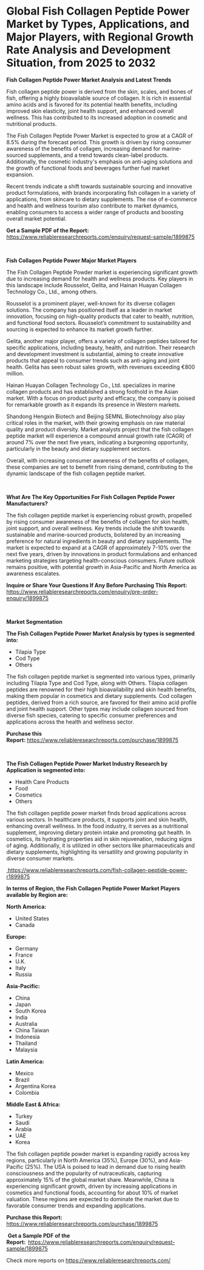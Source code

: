 <p><h1>Global Fish Collagen Peptide Power Market by Types, Applications, and Major Players, with Regional Growth Rate Analysis and Development Situation, from 2025 to 2032</h1></p><p><strong>Fish Collagen Peptide Power Market Analysis and Latest Trends</strong></p>
<p><p>Fish collagen peptide power is derived from the skin, scales, and bones of fish, offering a highly bioavailable source of collagen. It is rich in essential amino acids and is favored for its potential health benefits, including improved skin elasticity, joint health support, and enhanced overall wellness. This has contributed to its increased adoption in cosmetic and nutritional products.</p><p>The Fish Collagen Peptide Power Market is expected to grow at a CAGR of 8.5% during the forecast period. This growth is driven by rising consumer awareness of the benefits of collagen, increasing demand for marine-sourced supplements, and a trend towards clean-label products. Additionally, the cosmetic industry's emphasis on anti-aging solutions and the growth of functional foods and beverages further fuel market expansion. </p><p>Recent trends indicate a shift towards sustainable sourcing and innovative product formulations, with brands incorporating fish collagen in a variety of applications, from skincare to dietary supplements. The rise of e-commerce and health and wellness tourism also contribute to market dynamics, enabling consumers to access a wider range of products and boosting overall market potential.</p></p>
<p><strong>Get a Sample PDF of the Report:&nbsp;</strong> <a href="https://www.reliableresearchreports.com/enquiry/request-sample/1899875?utm_campaign=2104&utm_medium=2&utm_source=Github&utm_content=ia&utm_term=15022025&utm_id=fish-collagen-peptide-power">https://www.reliableresearchreports.com/enquiry/request-sample/1899875</a></p>
<p>&nbsp;</p>
<p><strong>Fish Collagen Peptide Power Major Market Players</strong></p>
<p><p>The Fish Collagen Peptide Powder market is experiencing significant growth due to increasing demand for health and wellness products. Key players in this landscape include Rousselot, Gelita, and Hainan Huayan Collagen Technology Co., Ltd., among others.</p><p>Rousselot is a prominent player, well-known for its diverse collagen solutions. The company has positioned itself as a leader in market innovation, focusing on high-quality products that cater to health, nutrition, and functional food sectors. Rousselot’s commitment to sustainability and sourcing is expected to enhance its market growth further.</p><p>Gelita, another major player, offers a variety of collagen peptides tailored for specific applications, including beauty, health, and nutrition. Their research and development investment is substantial, aiming to create innovative products that appeal to consumer trends such as anti-aging and joint health. Gelita has seen robust sales growth, with revenues exceeding €800 million.</p><p>Hainan Huayan Collagen Technology Co., Ltd. specializes in marine collagen products and has established a strong foothold in the Asian market. With a focus on product purity and efficacy, the company is poised for remarkable growth as it expands its presence in Western markets.</p><p>Shandong Hengxin Biotech and Beijing SEMNL Biotechnology also play critical roles in the market, with their growing emphasis on raw material quality and product diversity. Market analysts project that the fish collagen peptide market will experience a compound annual growth rate (CAGR) of around 7% over the next five years, indicating a burgeoning opportunity, particularly in the beauty and dietary supplement sectors.</p><p>Overall, with increasing consumer awareness of the benefits of collagen, these companies are set to benefit from rising demand, contributing to the dynamic landscape of the fish collagen peptide market.</p></p>
<p>&nbsp;</p>
<p><strong>What Are The Key Opportunities For Fish Collagen Peptide Power Manufacturers?</strong></p>
<p><p>The fish collagen peptide market is experiencing robust growth, propelled by rising consumer awareness of the benefits of collagen for skin health, joint support, and overall wellness. Key trends include the shift towards sustainable and marine-sourced products, bolstered by an increasing preference for natural ingredients in beauty and dietary supplements. The market is expected to expand at a CAGR of approximately 7-10% over the next five years, driven by innovations in product formulations and enhanced marketing strategies targeting health-conscious consumers. Future outlook remains positive, with potential growth in Asia-Pacific and North America as awareness escalates.</p></p>
<p><strong>Inquire or Share Your Questions If Any Before Purchasing This Report:</strong> <a href="https://www.reliableresearchreports.com/enquiry/pre-order-enquiry/1899875?utm_campaign=2104&utm_medium=2&utm_source=Github&utm_content=ia&utm_term=15022025&utm_id=fish-collagen-peptide-power">https://www.reliableresearchreports.com/enquiry/pre-order-enquiry/1899875</a></p>
<p>&nbsp;</p>
<p><strong>Market Segmentation</strong></p>
<p><strong>The Fish Collagen Peptide Power Market Analysis by types is segmented into:</strong></p>
<p><ul><li>Tilapia Type</li><li>Cod Type</li><li>Others</li></ul></p>
<p><p>The fish collagen peptide market is segmented into various types, primarily including Tilapia Type and Cod Type, along with Others. Tilapia collagen peptides are renowned for their high bioavailability and skin health benefits, making them popular in cosmetics and dietary supplements. Cod collagen peptides, derived from a rich source, are favored for their amino acid profile and joint health support. Other types may include collagen sourced from diverse fish species, catering to specific consumer preferences and applications across the health and wellness sector.</p></p>
<p><strong>Purchase this Report:&nbsp;</strong><a href="https://www.reliableresearchreports.com/purchase/1899875?utm_campaign=2104&utm_medium=2&utm_source=Github&utm_content=ia&utm_term=15022025&utm_id=fish-collagen-peptide-power">https://www.reliableresearchreports.com/purchase/1899875</a></p>
<p>&nbsp;</p>
<p><strong>The Fish Collagen Peptide Power Market Industry Research by Application is segmented into:</strong></p>
<p><ul><li>Health Care Products</li><li>Food</li><li>Cosmetics</li><li>Others</li></ul></p>
<p><p>The fish collagen peptide power market finds broad applications across various sectors. In healthcare products, it supports joint and skin health, enhancing overall wellness. In the food industry, it serves as a nutritional supplement, improving dietary protein intake and promoting gut health. In cosmetics, its hydrating properties aid in skin rejuvenation, reducing signs of aging. Additionally, it is utilized in other sectors like pharmaceuticals and dietary supplements, highlighting its versatility and growing popularity in diverse consumer markets.</p></p>
<p><a href="https://www.reliableresearchreports.com/fish-collagen-peptide-power-r1899875?utm_campaign=2104&utm_medium=2&utm_source=Github&utm_content=ia&utm_term=15022025&utm_id=fish-collagen-peptide-power">&nbsp;https://www.reliableresearchreports.com/fish-collagen-peptide-power-r1899875</a></p>
<p><strong>In terms of Region, the Fish Collagen Peptide Power Market Players available by Region are:</strong></p>
<p>
    <p> <strong> North America: </strong>
        <ul>
            <li>United States</li>
            <li>Canada</li>
        </ul>
        </p> 
    <p> <strong> Europe: </strong>
        <ul>
            <li>Germany</li>
            <li>France</li>
            <li>U.K.</li>
            <li>Italy</li>
            <li>Russia</li>
        </ul>
        </p> 
    <p> <strong> Asia-Pacific: </strong>
        <ul>
            <li>China</li>
            <li>Japan</li>
            <li>South Korea</li>
            <li>India</li>
            <li>Australia</li>
            <li>China Taiwan</li>
            <li>Indonesia</li>
            <li>Thailand</li>
            <li>Malaysia</li>
        </ul>
        </p> 
    <p> <strong> Latin America: </strong>
        <ul>
            <li>Mexico</li>
            <li>Brazil</li>
            <li>Argentina Korea</li>
            <li>Colombia</li>
        </ul>
        </p> 
    <p> <strong> Middle East & Africa: </strong>
        <ul>
            <li>Turkey</li>
            <li>Saudi</li>
            <li>Arabia</li>
            <li>UAE</li>
            <li>Korea</li>
        </ul>
    </p>
    </p>
<p><p>The fish collagen peptide powder market is expanding rapidly across key regions, particularly in North America (35%), Europe (30%), and Asia-Pacific (25%). The USA is poised to lead in demand due to rising health consciousness and the popularity of nutraceuticals, capturing approximately 15% of the global market share. Meanwhile, China is experiencing significant growth, driven by increasing applications in cosmetics and functional foods, accounting for about 10% of market valuation. These regions are expected to dominate the market due to favorable consumer trends and expanding applications.</p></p>
<p><strong>Purchase this Report: </strong><a href="https://www.reliableresearchreports.com/purchase/1899875?utm_campaign=2104&utm_medium=2&utm_source=Github&utm_content=ia&utm_term=15022025&utm_id=fish-collagen-peptide-power">https://www.reliableresearchreports.com/purchase/1899875</a></p>
<p>&nbsp;<strong>Get a Sample PDF of the Report:&nbsp;&nbsp;</strong><a href="https://www.reliableresearchreports.com/enquiry/request-sample/1899875?utm_campaign=2104&utm_medium=2&utm_source=Github&utm_content=ia&utm_term=15022025&utm_id=fish-collagen-peptide-power">https://www.reliableresearchreports.com/enquiry/request-sample/1899875</a></p>
<p><strong></strong></p>
<p>Check more reports on <a href="https://www.reliableresearchreports.com/?utm_campaign=2104&utm_medium=2&utm_source=Github&utm_content=ia&utm_term=15022025&utm_id=fish-collagen-peptide-power">https://www.reliableresearchreports.com/</a></p>